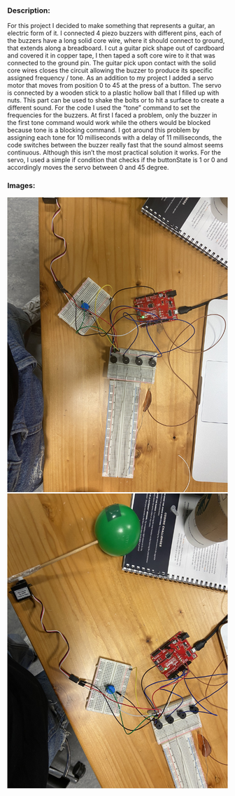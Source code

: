 ### Description:
For this project I decided to make something that represents a guitar, an electric form of it. I connected 4 piezo buzzers with different pins, each of the buzzers have a long solid core wire, where it should connect to ground, that extends along a breadboard. I cut a guitar pick shape out of cardboard and covered it in copper tape, I then taped a soft core wire to it that was connected to the ground pin. The guitar pick upon contact with the solid core wires closes the circuit allowing the buzzer to produce its specific assigned frequency / tone. As an addition to my project I added a servo motor that moves from position 0 to 45 at the press of a button. The servo is connected by a wooden stick to a plastic hollow ball that I filled up with nuts. This part can be used to shake the bolts or to hit a surface to create a different sound. For the code I used the “tone” command to set the frequencies for the buzzers. At first I faced a problem, only the buzzer in the first tone command would work while the others would be blocked because tone is a blocking command. I got around this problem by assigning each tone for 10 milliseconds with a delay of 11 milliseconds, the code switches between the buzzer really fast that the sound almost seems continuous. Although this isn’t the most practical solution it works. For the servo, I used a simple if condition that checks if the buttonState is 1 or 0 and accordingly moves the servo between 0 and 45 degree.
### Images:
![](tone1.jpg)
![](tone2.jpg)
